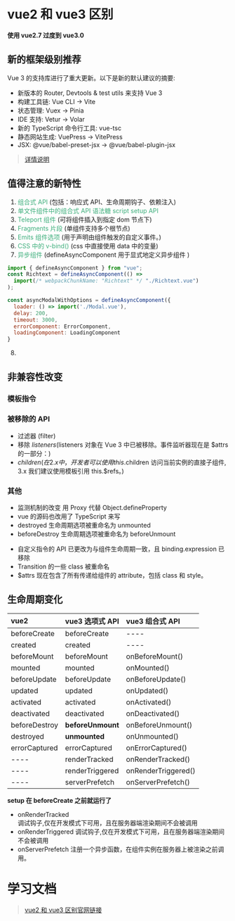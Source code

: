 # vue2 和 vue3 区别

**使用 vue2.7 过度到 vue3.0**

## 新的框架级别推荐

Vue 3 的支持库进行了重大更新。以下是新的默认建议的摘要:

- 新版本的 Router, Devtools & test utils 来支持 Vue 3
- 构建工具链: Vue CLI -> Vite
- 状态管理: Vuex -> Pinia
- IDE 支持: Vetur -> Volar
- 新的 TypeScript 命令行工具: vue-tsc
- 静态网站生成: VuePress -> VitePress
- JSX: @vue/babel-preset-jsx -> @vue/babel-plugin-jsx

> [详情说明](https://v3-migration.vuejs.org/recommendations.html)

## 值得注意的新特性

1. <font color="#3eaf7c">组合式 API</font> (包括：响应式 API、生命周期钩子、依赖注入)
2. <font color="#3eaf7c">单文件组件中的组合式 API 语法糖 script setup API</font>
3. <font color="#3eaf7c">Teleport 组件</font> (可将组件插入到指定 dom 节点下)
4. <font color="#3eaf7c">Fragments 片段</font> (单组件支持多个根节点)
5. <font color="#3eaf7c">Emits 组件选项</font> (用于声明由组件触发的自定义事件。)
6. <font color="#3eaf7c">CSS 中的 v-bind()</font> (css 中直接使用 data 中的变量)
7. <font color="#3eaf7c">异步组件</font> (defineAsyncComponent 用于显式地定义异步组件 )

```js
import { defineAsyncComponent } from "vue";
const Richtext = defineAsyncComponent(() =>
  import(/* webpackChunkName: "Richtext" */ "./Richtext.vue")
);

const asyncModalWithOptions = defineAsyncComponent({
  loader: () => import('./Modal.vue'),
  delay: 200,
  timeout: 3000,
  errorComponent: ErrorComponent,
  loadingComponent: LoadingComponent
}
```

8.

## 非兼容性改变

### 模板指令

### 被移除的 API

- 过滤器 (filter)
- 移除 $listeners ($listeners 对象在 Vue 3 中已被移除。事件监听器现在是 $attrs 的一部分：)
- $children (在 2.x 中，开发者可以使用 this.$children 访问当前实例的直接子组件, 3.x 我们建议使用模板引用 this.$refs。)

### 其他

- 监测机制的改变 用 Proxy 代替 Object.defineProperty
- vue 的源码也改用了 TypeScript 来写
- destroyed 生命周期选项被重命名为 unmounted
- beforeDestroy 生命周期选项被重命名为 beforeUnmount

* 自定义指令的 API 已更改为与组件生命周期一致，且 binding.expression 已移除
* Transition 的一些 class 被重命名
* $attrs 现在包含了所有传递给组件的 attribute，包括 class 和 style。

## 生命周期变化

| vue2          | vue3 选项式 API   | vue3 组合式 API     |
| :------------ | :---------------- | :------------------ |
| beforeCreate  | beforeCreate      | ----                |
| created       | created           | ----                |
| beforeMount   | beforeMount       | onBeforeMount()     |
| mounted       | mounted           | onMounted()         |
| beforeUpdate  | beforeUpdate      | onBeforeUpdate()    |
| updated       | updated           | onUpdated()         |
| activated     | activated         | onActivated()       |
| deactivated   | deactivated       | onDeactivated()     |
| beforeDestroy | **beforeUnmount** | onBeforeUnmount()   |
| destroyed     | **unmounted**     | onUnmounted()       |
| errorCaptured | errorCaptured     | onErrorCaptured()   |
| ----          | renderTracked     | onRenderTracked()   |
| ----          | renderTriggered   | onRenderTriggered() |
| ----          | serverPrefetch    | onServerPrefetch()  |

**setup 在 beforeCreate 之前就运行了**

- onRenderTracked  
  调试钩子,仅在开发模式下可用，且在服务器端渲染期间不会被调用
- onRenderTriggered
  调试钩子,仅在开发模式下可用，且在服务器端渲染期间不会被调用
- onServerPrefetch
  注册一个异步函数，在组件实例在服务器上被渲染之前调用。

# 学习文档

> [vue2 和 vue3 区别官网链接](https://v3-migration.vuejs.org/)
